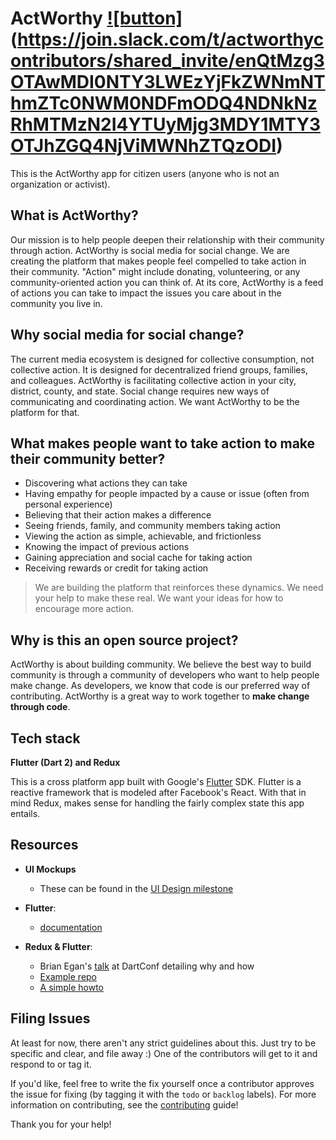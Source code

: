 # ActWorthy [![button]](https://cdn-images-1.medium.com/max/1100/1*T-zNS0uBQNI4tzDF4-i6OQ.png)(https://join.slack.com/t/actworthycontributors/shared_invite/enQtMzg3OTAwMDI0NTY3LWEzYjFkZWNmNThmZTc0NWM0NDFmODQ4NDNkNzRhMTMzN2I4YTUyMjg3MDY1MTY3OTJhZGQ4NjViMWNhZTQzODI)
This is the ActWorthy app for citizen users (anyone who is not an organization or activist). 

## What is ActWorthy?
Our mission is to help people deepen their relationship with their community through action. ActWorthy is social media for social change. We are creating the platform that makes people feel compelled to take action in their community. "Action" might include donating, volunteering, or any community-oriented action you can think of. At its core, ActWorthy is a feed of actions you can take to impact the issues you care about in the community you live in.

## Why social media for social change?
The current media ecosystem is designed for collective consumption, not collective action. It is designed for decentralized friend groups, families, and colleagues. ActWorthy is facilitating collective action in your city, district, county, and state. Social change requires new ways of communicating and coordinating action. We want ActWorthy to be the platform for that.

## What makes people want to take action to make their community better?
- Discovering what actions they can take
- Having empathy for people impacted by a cause or issue (often from personal experience)
- Believing that their action makes a difference
- Seeing friends, family, and community members taking action
- Viewing the action as simple, achievable, and frictionless
- Knowing the impact of previous actions
- Gaining appreciation and social cache for taking action
- Receiving rewards or credit for taking action
 
> We are building the platform that reinforces these dynamics. We need your help to make these real. We want your ideas for how to encourage more action.

## Why is this an open source project?
ActWorthy is about building community. We believe the best way to build community is through a community of developers who want to help people make change. As developers, we know that code is our preferred way of contributing. ActWorthy is a great way to work together to **make change through code**.


## Tech stack
**Flutter (Dart 2) and Redux**

This is a cross platform app built with Google's [Flutter](https://flutter.io/) SDK. Flutter is a reactive framework that is modeled after Facebook's React. With that in mind Redux, makes sense for handling the fairly complex state this app entails.

## Resources

- **UI Mockups**
    - These can be found in the [UI Design milestone](https://github.com/actworthy/citizen-flutter/mobile-design.pdf)

- **Flutter**:
    - [documentation](https://flutter.io/docs/)

- **Redux & Flutter**:
    - Brian Egan's [talk](https://www.youtube.com/watch?v=zKXz3pUkw9A) at DartConf detailing why and how 
    - [Example repo](https://github.com/brianegan/flutter_architecture_samples/tree/master/example/redux)
    - [A simple howto](https://hackernoon.com/flutter-redux-how-to-make-shopping-list-app-1cd315e79b65)

## Filing Issues
At least for now, there aren't any strict guidelines about this. Just try to be specific and clear, and file away :) One of the contributors will get to it and respond to or tag it. 

If you'd like, feel free to write the fix yourself once a contributor approves the issue for fixing (by tagging it with the `todo` or `backlog` labels). For more information on contributing, see the [contributing](https://github.com/actworthy/citizen-flutter/blob/master/CONTRIBUTING.md) guide! 

Thank you for your help!